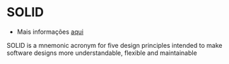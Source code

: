 # SOLID
* Mais informações [aqui](https://en.wikipedia.org/wiki/SOLID)

SOLID is a mnemonic acronym for five design principles intended to make software designs more understandable, flexible and maintainable